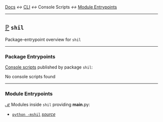 
[tooltip-package-entrypoints]: ## "Console Script Entrypoints"
[tooltip-module-entrypoints]: ## "Module Entrypoints"

[Docs](../) *↔* [CLI](README.md) *↔* Console Scripts *↔* [Module Entrypoints](README.md#module-entrypoints)

---------------------------------------------------

## **[ℙ][tooltip-package-entrypoints]** `shil`

Package-entrypoint overview for `shil`

-------------------------------------------------------------------------------


### Package Entrypoints

[Console scripts](https://python-packaging.readthedocs.io/en/latest/command-line-scripts.html#the-console-scripts-entry-point) published by package `shil`:


No console scripts found


-------------------------------------------------------------------------------

### Module Entrypoints

[**ℳ**][tooltip-module-entrypoints] Modules inside `shil` providing __main__.py:



* [`python -mshil`](/docs/cli/shil.md)  *[source](/src/shil/__main__.py)*
